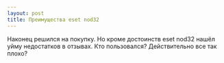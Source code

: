 ```yaml
---
layout: post 
title: Преимущества eset nod32 
--- 
```

Наконец решился на покупку. Но кроме достоинств eset nod32 нашёл уйму недостатков в отзывах. Кто пользовался? Действительно все так плохо?
